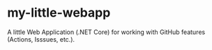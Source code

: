 # my-little-webapp
A little Web Application (.NET Core) for working with GitHub features (Actions, Isssues, etc.).
